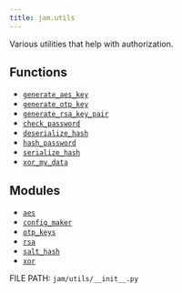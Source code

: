 ```yaml
---
title: jam.utils
---
```


Various utilities that help with authorization.

## Functions
* [`generate_aes_key`](utils/aes.md##jam.utils.aes.generate_aes_key)
* [`generate_otp_key`](utils/otp_keys.md#jam.utils.otp_keys.generate_otp_key)
* [`generate_rsa_key_pair`](utils/rsa.md#jam.utils.rsa.generate_rsa_key_pair)
* [`check_password`](utils/salt_hash.md#jam.utils.salt_hash.check_password)
* [`deserialize_hash`](utils/salt_hash.md#jam.utils.salt_hash.deserialize_hash)
* [`hash_password`](utils/salt_hash.md#jam.utils.salt_hash.hash_password)
* [`serialize_hash`](utils/salt_hash.md#jam.utils.salt_hash.serialize_hash)
* [`xor_my_data`](utils/xor.md#jam.utils.xor_my_data)

## Modules
* [`aes`](utils/aes.md)
* [`config_maker`](utils/config_maker.md)
* [`otp_keys`](utils/otp_keys.md)
* [`rsa`](utils/rsa.md)
* [`salt_hash`](utils/salt_hash.md)
* [`xor`](utils/xor.md)

FILE PATH: `jam/utils/__init__.py`